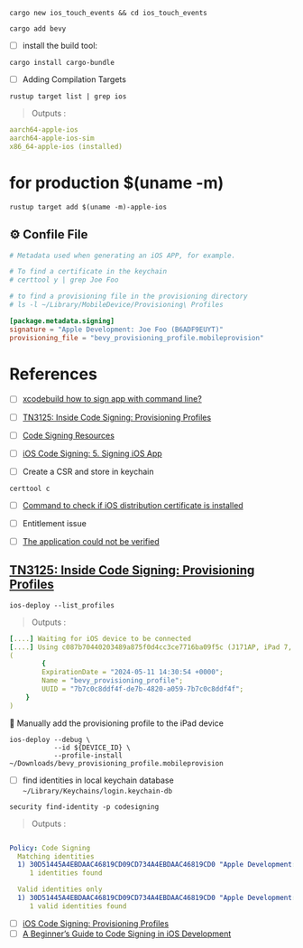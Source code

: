 
```
cargo new ios_touch_events && cd ios_touch_events
```

```
cargo add bevy 
```


- [ ] install the build tool:

```
cargo install cargo-bundle
```


- [ ] Adding Compilation Targets

```
rustup target list | grep ios
```
> Outputs :
```yaml
aarch64-apple-ios
aarch64-apple-ios-sim
x86_64-apple-ios (installed)
```

# for production $(uname -m)

```
rustup target add $(uname -m)-apple-ios
```

## :gear: Confile File

```toml
# Metadata used when generating an iOS APP, for example.

# To find a certificate in the keychain
# certtool y | grep Joe Foo 

# to find a provisioning file in the provisioning directory
# ls -l ~/Library/MobileDevice/Provisioning\ Profiles

[package.metadata.signing]
signature = "Apple Development: Joe Foo (B6ADF9EUYT)"
provisioning_file = "bevy_provisioning_profile.mobileprovision"
```




# References

- [ ] [xcodebuild how to sign app with command line?](https://stackoverflow.com/questions/28395427/xcodebuild-how-to-sign-app-with-command-line)
- [ ] [TN3125: Inside Code Signing: Provisioning Profiles](https://developer.apple.com/documentation/technotes/tn3125-inside-code-signing-provisioning-profiles)
- [ ] [Code Signing Resources](https://developer.apple.com/forums/thread/707080/)
- [ ] [iOS Code Signing: 5. Signing iOS App](http://shashikantjagtap.net/ios-code-signing-5-signing-ios-app/)

- [ ] Create a CSR and store in keychain

```
certtool c   
```

- [ ] [Command to check if iOS distribution certificate is installed](https://stackoverflow.com/questions/33485124/command-to-check-if-ios-distribution-certificate-is-installed)



- [ ] Entitlement issue
- [ ] [The application could not be verified](https://stackoverflow.com/questions/64550207/objection-frida-the-application-could-not-be-verified)

## [TN3125: Inside Code Signing: Provisioning Profiles](https://developer.apple.com/documentation/technotes/tn3125-inside-code-signing-provisioning-profiles)

```
ios-deploy --list_profiles
```
> Outputs :
```yaml
[....] Waiting for iOS device to be connected
[....] Using c087b70440203489a875f0d4cc3ce7716ba09f5c (J171AP, iPad 7, iphoneos, arm64, 16.4.1, ) a.k.a. 'Ankorahotra'.
(
        {
        ExpirationDate = "2024-05-11 14:30:54 +0000";
        Name = "bevy_provisioning_profile";
        UUID = "7b7c0c8ddf4f-de7b-4820-a059-7b7c0c8ddf4f";
    }
)
```

:tada: Manually add the provisioning profile to the iPad device

```
ios-deploy --debug \
           --id ${DEVICE_ID} \
           --profile-install ~/Downloads/bevy_provisioning_profile.mobileprovision 
```

- [ ] find identities in local keychain database `~/Library/Keychains/login.keychain-db` 

```
security find-identity -p codesigning 
```
> Outputs :
```yaml

Policy: Code Signing
  Matching identities
  1) 30D51445A4EBDAAC46819CD09CD734A4EBDAAC46819CD0 "Apple Development: Joe Foo (B6ADF9EUYT)"
     1 identities found

  Valid identities only
  1) 30D51445A4EBDAAC46819CD09CD734A4EBDAAC46819CD0 "Apple Development: Joe Foo (B6ADF9EUYT)"
     1 valid identities found
```

 - [ ] [iOS Code Signing: Provisioning Profiles](https://medium.com/codequest/ios-code-signing-provisioning-profile-d9cf3fcc85d2)
 - [ ] [A Beginner’s Guide to Code Signing in iOS Development](https://medium.com/@bingkuo/a-beginners-guide-to-code-signing-in-ios-development-d3d5285f0960)